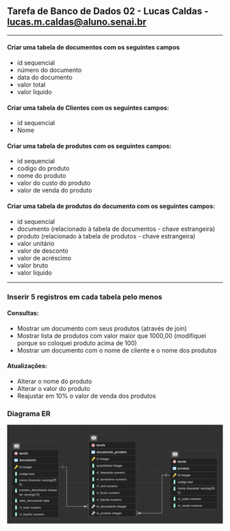 ## Tarefa de Banco de Dados 02 - Lucas Caldas - lucas.m.caldas@aluno.senai.br
<hr>

#### Criar uma tabela de documentos com os seguintes campos
* id sequencial
* número do documento
* data do documento
* valor total
* valor liquido

#### Criar uma tabela de Clientes com os seguintes campos:
* id sequencial
* Nome
  
#### Criar uma tabela de produtos com os seguintes campos:
* id sequencial
* codigo do produto
* nome do produto
* valor do custo do produto
* valor de venda do produto

#### Criar uma tabela de produtos do documento com os seguintes campos:
* id sequencial
* documento (relacionado à tabela de documentos - chave estrangeira)
* produto (relacionado à tabela de produtos - chave estrangeira)
* valor unitário
* valor de desconto
* valor de acréscimo
* valor bruto
* valor liquido

<hr>

### Inserir 5 registros em cada tabela pelo menos

#### Consultas:
* Mostrar um documento com seus produtos (através de join)
* Mostrar lista de produtos com valor maior que 1000,00 (modifiquei porque so coloquei produto acima de 100)
* Mostrar um documento com o nome de cliente e o nome dos produtos

#### Atualizações:
* Alterar o nome do produto
* Alterar o valor do produto
* Reajustar em 10% o valor de venda dos produtos

### Diagrama ER
![ERD](/DiagramaER.png)